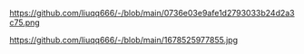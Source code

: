 
https://github.com/liuqq666/-/blob/main/0736e03e9afe1d2793033b24d2a3c75.png

https://github.com/liuqq666/-/blob/main/1678525977855.jpg
